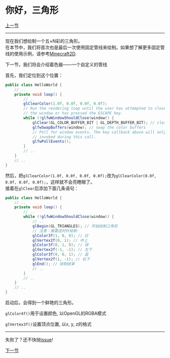 # 你好，三角形

[上一节](hello_window.md)

---
现在我们想绘制一个五×N彩的三角形。  
在本节中，我们将首次也是最后一次使用固定管线来绘制。如果想了解更多固定管线的使用示例，请参考[Minecraft2D](https://github.com/Over-Run/Minecraft2D).

下一节，我们将会介绍着色器——一个自定义的管线

首先，我们定位到这个位置：
```java
public class HelloWorld {
    // ..
    private void loop() {
        // ..
        glClearColor(1.0f, 0.0f, 0.0f, 0.0f);
        // Run the rendering loop until the user has attempted to close
        // the window or has pressed the ESCAPE key.
        while (!glfwWindowShouldClose(window)) {
            glClear(GL_COLOR_BUFFER_BIT | GL_DEPTH_BUFFER_BIT); // clear the framebuffer
            glfwSwapBuffers(window); // swap the color buffers
            // Poll for window events. The key callback above will only be
            // invoked during this call.
            glfwPollEvents();
        }
        // ..
    }
    // ..
}
```
然后，把`glClearColor(1.0f, 0.0f, 0.0f, 0.0f);`改为`glClearColor(0.0f, 0.0f, 0.0f, 0.0f);`，这样就不会亮瞎眼了。  
接着在`glClear`后添加下面几条语句：
```java
public class HelloWorld {
    // ..
    private void loop() {
        // ..
        while (!glfwWindowShouldClose(window)) {
            // ..
            glBegin(GL_TRIANGLES); // 开始绘制三角形
            // 注意：需要逆时针绘制
            glColor3f(1, 0, 0); // 红
            glVertex2f(0, 1); // 中上
            glColor3f(0, 1, 0); // 绿
            glVertex2f(-1, -1); // 左下
            glColor3f(0, 0, 1); // 蓝
            glVertex2f(1, -1); // 右下
            glEnd(); // 绘制结束
            // ..
        }
        // ..
    }
    // ..
}
```
启动后，会得到一个鲜艳的三角形。

`glColor4f()`用于设置颜色, 以OpenGL的RGBA模式

`glVertex3f()`设置顶点位置, 以x, y, z的格式

---
失败了？还不快抛[issue](https://github.com/Over-Run/lwjgl3-dev-2dgame-tutorial/issues/new)!

[下一节](shader.md)
